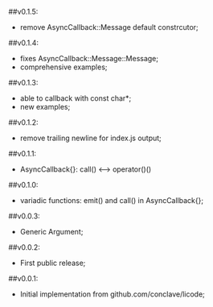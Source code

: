 ##v0.1.5:
  - remove AsyncCallback::Message default constrcutor;

##v0.1.4:
  - fixes AsyncCallback::Message::Message;
  - comprehensive examples;

##v0.1.3:
  - able to callback with const char*;
  - new examples;

##v0.1.2:
  - remove trailing newline for index.js output;

##v0.1.1:
  - AsyncCallback{}: call() <--> operator()()

##v0.1.0:
  - variadic functions: emit() and call() in AsyncCallback{};

##v0.0.3:
  - Generic Argument;

##v0.0.2:
  - First public release;

##v0.0.1:
  - Initial implementation from github.com/conclave/licode;
